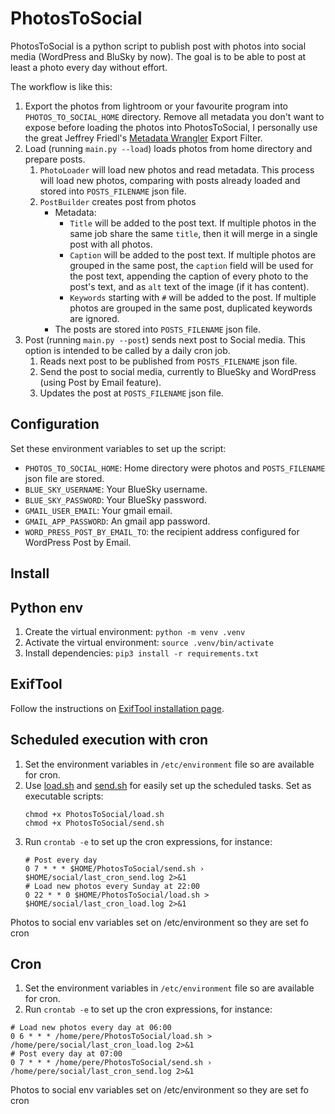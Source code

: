 # PhotosToSocial

PhotosToSocial is a python script to publish post with photos into social media (WordPress and BluSky by now). The goal
is to be able to post at least a photo every day without effort.

The workflow is like this:

1. Export the photos from lightroom or your favourite program into `PHOTOS_TO_SOCIAL_HOME` directory. Remove all metadata you don't want to expose before loading the photos into PhotosToSocial, I personally use the great Jeffrey Friedl's [Metadata Wrangler](https://regex.info/blog/lightroom-goodies/metadata-wrangler) Export Filter.
2. Load (running `main.py --load`) loads photos from home directory and prepare posts.
    1. `PhotoLoader` will load new photos and read metadata. This process will load new photos, comparing with posts
       already loaded and stored into `POSTS_FILENAME` json file.
    2. `PostBuilder` creates post from photos
        - Metadata:
            - `Title` will be added to the post text. If multiple photos in the same job share the same `title`, then it
              will merge in a single post with all photos.
            - `Caption` will be added to the post text. If multiple photos are grouped in the same post, the `caption`
              field will be used for the post text, appending the caption of every photo to the post's text, and
              as `alt` text of the image (if it has content).
            - `Keywords` starting with `#` will be added to the post. If multiple photos are grouped in the same post,
              duplicated keywords are ignored.
        - The posts are stored into `POSTS_FILENAME` json file.
3. Post (running `main.py --post`) sends next post to Social media. This option is intended to be called by a daily cron
   job.
    1. Reads next post to be published from `POSTS_FILENAME` json file.
    2. Send the post to social media, currently to BlueSky and WordPress (using Post by Email feature).
    3. Updates the post at `POSTS_FILENAME` json file.

## Configuration

Set these environment variables to set up the script:

- `PHOTOS_TO_SOCIAL_HOME`: Home directory were photos and `POSTS_FILENAME` json file are stored.
- `BLUE_SKY_USERNAME`: Your BlueSky username.
- `BLUE_SKY_PASSWORD`: Your BlueSky password.
- `GMAIL_USER_EMAIL`: Your gmail email.
- `GMAIL_APP_PASSWORD`: An gmail app password.
- `WORD_PRESS_POST_BY_EMAIL_TO`: the recipient address configured for WordPress Post by Email.

## Install

## Python env

1. Create the virtual environment: `python -m venv .venv`
2. Activate the virtual environment: `source .venv/bin/activate`
3. Install dependencies: `pip3 install -r requirements.txt`

## ExifTool

Follow the instructions on [ExifTool installation page](https://exiftool.org/install.html).

## Scheduled execution with cron

1. Set the environment variables in `/etc/environment` file so are available for cron.
2. Use [load.sh](load.sh) and [send.sh](send.sh) for easily set up the scheduled tasks. Set as executable scripts:
    ```shell
    chmod +x PhotosToSocial/load.sh
    chmod +x PhotosToSocial/send.sh
    ```
3. Run `crontab -e` to set up the cron expressions, for instance:
    ```cronexp
    # Post every day
    0 7 * * * $HOME/PhotosToSocial/send.sh › $HOME/social/last_cron_send.log 2>&1
    # Load new photos every Sunday at 22:00
    0 22 * * 0 $HOME/PhotosToSocial/load.sh > $HOME/social/last_cron_load.log 2>&1
    ```

Photos to social
env variables
set on /etc/environment so they are
set fo cron


## Cron

1. Set the environment variables in `/etc/environment` file so are available for cron.
2. Run `crontab -e` to set up the cron expressions, for instance:
```
# Load new photos every day at 06:00
0 6 * * * /home/pere/PhotosToSocial/load.sh > /home/pere/social/last_cron_load.log 2>&1
# Post every day at 07:00
0 7 * * * /home/pere/PhotosToSocial/send.sh › /home/pere/social/last_cron_send.log 2>&1
```

Photos to social
env variables
set on /etc/environment so they are
set fo cron